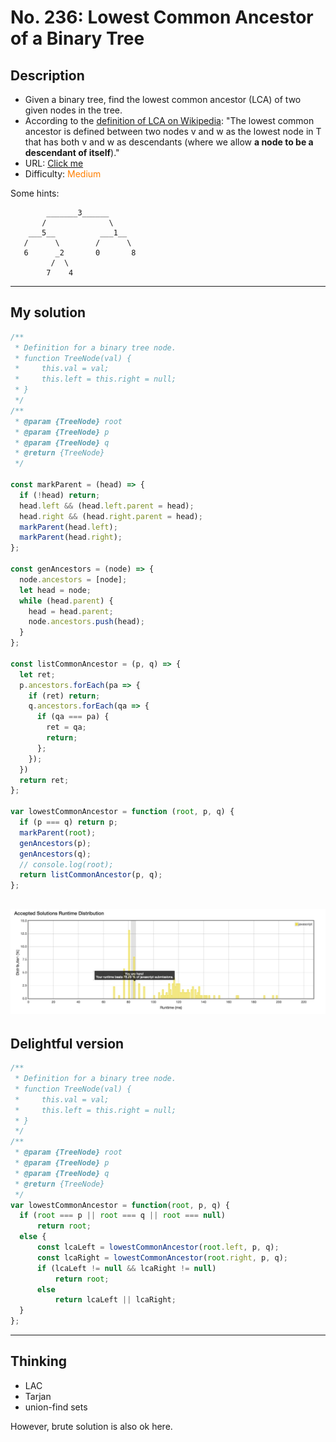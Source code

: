 No. 236: Lowest Common Ancestor of a Binary Tree
================
## Description
* Given a binary tree, find the lowest common ancestor (LCA) of two given nodes in the tree.
* According to the [definition of LCA on Wikipedia](https://en.wikipedia.org/wiki/Lowest_common_ancestor): "The lowest common ancestor is defined between two nodes v and w as the lowest node in T that has both v and w as descendants (where we allow **a node to be a descendant of itself**)."
* URL: [Click me](https://leetcode.com/problems/lowest-common-ancestor-of-a-binary-tree/description/)
* Difficulty: <font color="#FF7F00">Medium </font> <!-- Green:#90EE90 Red:#FF0000 Orange: #FF7F00 -->

Some hints:
```
        _______3______
       /              \
    ___5__          ___1__
   /      \        /      \
   6      _2       0       8
         /  \
        7    4
```
-------------
## My solution
```javascript
/**
 * Definition for a binary tree node.
 * function TreeNode(val) {
 *     this.val = val;
 *     this.left = this.right = null;
 * }
 */
/**
 * @param {TreeNode} root
 * @param {TreeNode} p
 * @param {TreeNode} q
 * @return {TreeNode}
 */

const markParent = (head) => {
  if (!head) return;
  head.left && (head.left.parent = head);
  head.right && (head.right.parent = head);
  markParent(head.left);
  markParent(head.right);
};

const genAncestors = (node) => {
  node.ancestors = [node];
  let head = node;
  while (head.parent) {
    head = head.parent;
    node.ancestors.push(head);
  }
};

const listCommonAncestor = (p, q) => {
  let ret;
  p.ancestors.forEach(pa => {
    if (ret) return;
    q.ancestors.forEach(qa => {
      if (qa === pa) {
        ret = qa;
        return;
      };
    });
  })
  return ret;
};

var lowestCommonAncestor = function (root, p, q) {
  if (p === q) return p;
  markParent(root);
  genAncestors(p);
  genAncestors(q);
  // console.log(root);
  return listCommonAncestor(p, q);
};
```

![](./no.236.png)
-------------
## Delightful version
```javascript
/**
 * Definition for a binary tree node.
 * function TreeNode(val) {
 *     this.val = val;
 *     this.left = this.right = null;
 * }
 */
/**
 * @param {TreeNode} root
 * @param {TreeNode} p
 * @param {TreeNode} q
 * @return {TreeNode}
 */
var lowestCommonAncestor = function(root, p, q) {
  if (root === p || root === q || root === null)
      return root;
  else {
      const lcaLeft = lowestCommonAncestor(root.left, p, q);
      const lcaRight = lowestCommonAncestor(root.right, p, q);
      if (lcaLeft != null && lcaRight != null)
          return root;
      else
          return lcaLeft || lcaRight;
  }
};
```
-------------
## Thinking
- LAC
- Tarjan
- union-find sets

However, brute solution is also ok here.
